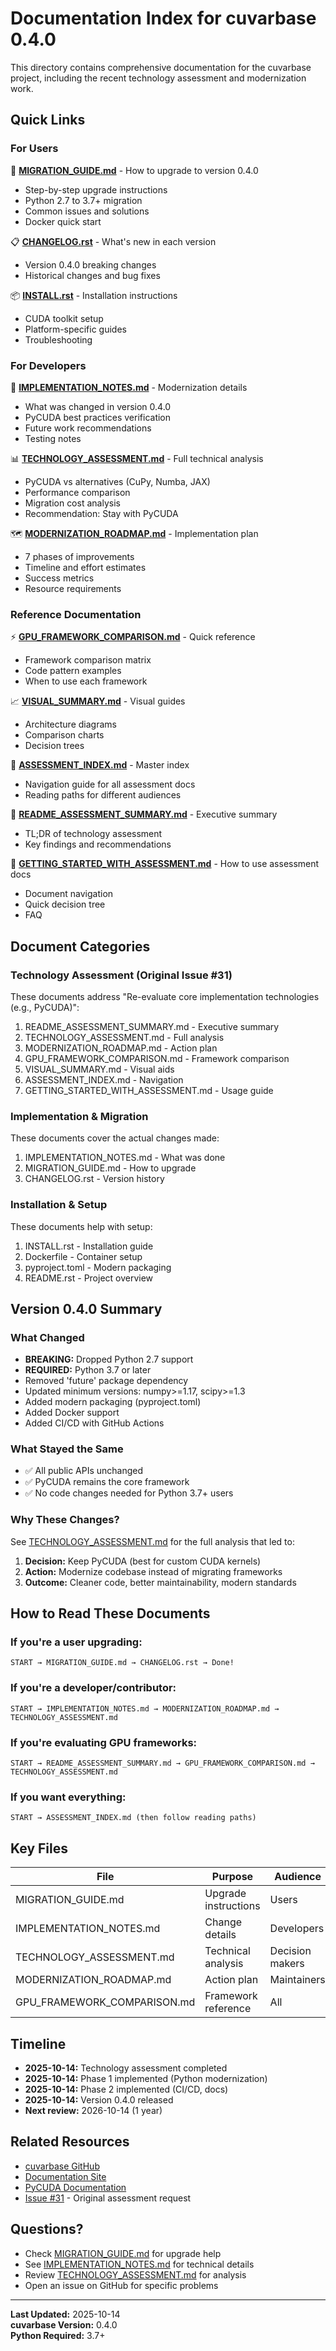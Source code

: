 # Documentation Index for cuvarbase 0.4.0

This directory contains comprehensive documentation for the cuvarbase project, including the recent technology assessment and modernization work.

## Quick Links

### For Users

📖 **[MIGRATION_GUIDE.md](MIGRATION_GUIDE.md)** - How to upgrade to version 0.4.0
- Step-by-step upgrade instructions
- Python 2.7 to 3.7+ migration
- Common issues and solutions
- Docker quick start

📋 **[CHANGELOG.rst](CHANGELOG.rst)** - What's new in each version
- Version 0.4.0 breaking changes
- Historical changes and bug fixes

📦 **[INSTALL.rst](INSTALL.rst)** - Installation instructions
- CUDA toolkit setup
- Platform-specific guides
- Troubleshooting

### For Developers

🔧 **[IMPLEMENTATION_NOTES.md](IMPLEMENTATION_NOTES.md)** - Modernization details
- What was changed in version 0.4.0
- PyCUDA best practices verification
- Future work recommendations
- Testing notes

📊 **[TECHNOLOGY_ASSESSMENT.md](TECHNOLOGY_ASSESSMENT.md)** - Full technical analysis
- PyCUDA vs alternatives (CuPy, Numba, JAX)
- Performance comparison
- Migration cost analysis
- Recommendation: Stay with PyCUDA

🗺️ **[MODERNIZATION_ROADMAP.md](MODERNIZATION_ROADMAP.md)** - Implementation plan
- 7 phases of improvements
- Timeline and effort estimates
- Success metrics
- Resource requirements

### Reference Documentation

⚡ **[GPU_FRAMEWORK_COMPARISON.md](GPU_FRAMEWORK_COMPARISON.md)** - Quick reference
- Framework comparison matrix
- Code pattern examples
- When to use each framework

📈 **[VISUAL_SUMMARY.md](VISUAL_SUMMARY.md)** - Visual guides
- Architecture diagrams
- Comparison charts
- Decision trees

📑 **[ASSESSMENT_INDEX.md](ASSESSMENT_INDEX.md)** - Master index
- Navigation guide for all assessment docs
- Reading paths for different audiences

📘 **[README_ASSESSMENT_SUMMARY.md](README_ASSESSMENT_SUMMARY.md)** - Executive summary
- TL;DR of technology assessment
- Key findings and recommendations

🚀 **[GETTING_STARTED_WITH_ASSESSMENT.md](GETTING_STARTED_WITH_ASSESSMENT.md)** - How to use assessment docs
- Document navigation
- Quick decision tree
- FAQ

## Document Categories

### Technology Assessment (Original Issue #31)
These documents address "Re-evaluate core implementation technologies (e.g., PyCUDA)":

1. README_ASSESSMENT_SUMMARY.md - Executive summary
2. TECHNOLOGY_ASSESSMENT.md - Full analysis
3. MODERNIZATION_ROADMAP.md - Action plan
4. GPU_FRAMEWORK_COMPARISON.md - Framework comparison
5. VISUAL_SUMMARY.md - Visual aids
6. ASSESSMENT_INDEX.md - Navigation
7. GETTING_STARTED_WITH_ASSESSMENT.md - Usage guide

### Implementation & Migration
These documents cover the actual changes made:

1. IMPLEMENTATION_NOTES.md - What was done
2. MIGRATION_GUIDE.md - How to upgrade
3. CHANGELOG.rst - Version history

### Installation & Setup
These documents help with setup:

1. INSTALL.rst - Installation guide
2. Dockerfile - Container setup
3. pyproject.toml - Modern packaging
4. README.rst - Project overview

## Version 0.4.0 Summary

### What Changed
- **BREAKING:** Dropped Python 2.7 support
- **REQUIRED:** Python 3.7 or later
- Removed 'future' package dependency
- Updated minimum versions: numpy>=1.17, scipy>=1.3
- Added modern packaging (pyproject.toml)
- Added Docker support
- Added CI/CD with GitHub Actions

### What Stayed the Same
- ✅ All public APIs unchanged
- ✅ PyCUDA remains the core framework
- ✅ No code changes needed for Python 3.7+ users

### Why These Changes?
See [TECHNOLOGY_ASSESSMENT.md](TECHNOLOGY_ASSESSMENT.md) for the full analysis that led to:
1. **Decision:** Keep PyCUDA (best for custom CUDA kernels)
2. **Action:** Modernize codebase instead of migrating frameworks
3. **Outcome:** Cleaner code, better maintainability, modern standards

## How to Read These Documents

### If you're a user upgrading:
```
START → MIGRATION_GUIDE.md → CHANGELOG.rst → Done!
```

### If you're a developer/contributor:
```
START → IMPLEMENTATION_NOTES.md → MODERNIZATION_ROADMAP.md → TECHNOLOGY_ASSESSMENT.md
```

### If you're evaluating GPU frameworks:
```
START → README_ASSESSMENT_SUMMARY.md → GPU_FRAMEWORK_COMPARISON.md → TECHNOLOGY_ASSESSMENT.md
```

### If you want everything:
```
START → ASSESSMENT_INDEX.md (then follow reading paths)
```

## Key Files

| File | Purpose | Audience | Pages |
|------|---------|----------|-------|
| MIGRATION_GUIDE.md | Upgrade instructions | Users | 6 |
| IMPLEMENTATION_NOTES.md | Change details | Developers | 5 |
| TECHNOLOGY_ASSESSMENT.md | Technical analysis | Decision makers | 32 |
| MODERNIZATION_ROADMAP.md | Action plan | Maintainers | 23 |
| GPU_FRAMEWORK_COMPARISON.md | Framework reference | All | 21 |

## Timeline

- **2025-10-14:** Technology assessment completed
- **2025-10-14:** Phase 1 implemented (Python modernization)
- **2025-10-14:** Phase 2 implemented (CI/CD, docs)
- **2025-10-14:** Version 0.4.0 released
- **Next review:** 2026-10-14 (1 year)

## Related Resources

- [cuvarbase GitHub](https://github.com/johnh2o2/cuvarbase)
- [Documentation Site](https://johnh2o2.github.io/cuvarbase/)
- [PyCUDA Documentation](https://documen.tician.de/pycuda/)
- [Issue #31](https://github.com/johnh2o2/cuvarbase/issues/31) - Original assessment request

## Questions?

- Check [MIGRATION_GUIDE.md](MIGRATION_GUIDE.md) for upgrade help
- See [IMPLEMENTATION_NOTES.md](IMPLEMENTATION_NOTES.md) for technical details
- Review [TECHNOLOGY_ASSESSMENT.md](TECHNOLOGY_ASSESSMENT.md) for analysis
- Open an issue on GitHub for specific problems

---

**Last Updated:** 2025-10-14  
**cuvarbase Version:** 0.4.0  
**Python Required:** 3.7+
